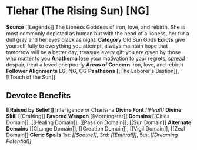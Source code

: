 ﻿---
ability:
- Intelligence
- Charisma
ability_boost:
- Intelligence
- Charisma
alignment: NG
deity:
- '[[DATABASE/deity/Tlehar|Tlehar]]'
- '[[DATABASE/deity/The Laborer''s Bastion|TheLaborer''s Bastion]]'
- '[[DATABASE/deity/Touch of the Sun|Touch of the Sun]]'
deity_category: Old Sun Gods
divine_font: Heal
domain:
- '[[DATABASE/domain/Change Domain|Change]]'
- '[[DATABASE/domain/Cities Domain|Cities]]'
- '[[DATABASE/domain/Creation Domain|Creation]]'
- '[[DATABASE/domain/Healing Domain|Healing]]'
- '[[DATABASE/domain/Passion Domain|Passion]]'
- '[[DATABASE/domain/Sun Domain|Sun]]'
- '[[DATABASE/domain/Vigil Domain|Vigil]]'
- '[[DATABASE/domain/Zeal Domain|Zeal]]'
favored_weapon: '[[DATABASE/weapon/Morningstar|Morningstar]]'
follower_alignment:
- LG
- NG
- CG
id: '217'
name: Tlehar
rarity: Common
skill:
- '[[DATABASE/skill/Crafting|Crafting]]'
source: '[[DATABASE/source/Legends|Legends]]'
trait: null
type: Deity

---
# Tlehar (The Rising Sun) [NG]

**Source** [[Legends]]
The Lioness Goddess of iron, love, and rebirth. She is most commonly depicted as human but with the head of a lioness, her fur a dull gray and her eyes black as night.
**Category** Old Sun Gods
**Edicts** give yourself fully to everything you attempt, always maintain hope that tomorrow will be a better day, treasure every gift you are given by those who matter to you
**Anathema** lose your motivation to your regrets, spread despair, treat a loved one poorly
**Areas of Concern** iron, love, and rebirth
**Follower Alignments** LG, NG, CG
**Pantheons** [[The Laborer's Bastion]], [[Touch of the Sun]]

## Devotee Benefits

**[[Raised by Belief]]** Intelligence or Charisma
**Divine Font** _[[Heal]]_
**Divine Skill** [[Crafting]]
**Favored Weapon** [[Morningstar]]
**Domains** [[Cities Domain]], [[Healing Domain]], [[Passion Domain]], [[Sun Domain]]
**Alternate Domains** [[Change Domain]], [[Creation Domain]], [[Vigil Domain]], [[Zeal Domain]]
**Cleric Spells** 1st: _[[Soothe]]_, 3rd: _[[Enthrall]]_, 5th: _[[Dreaming Potential]]_
